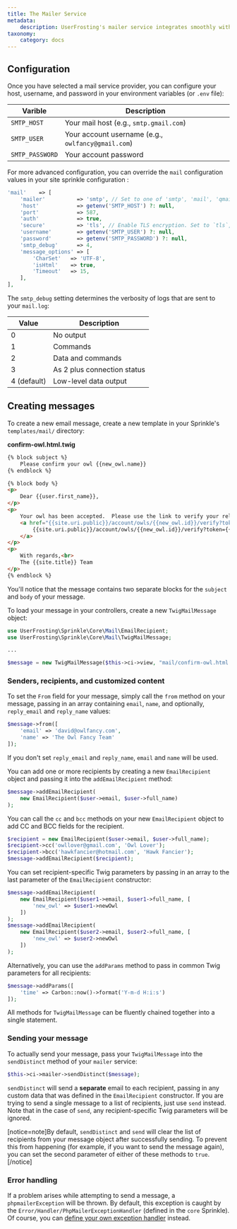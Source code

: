 ```yaml
---
title: The Mailer Service
metadata:
    description: UserFrosting's mailer service integrates smoothly with Twig to create dynamically generated messages.  Templated messages can be sent to large groups of recipients, customizing the content for each recipient.
taxonomy:
    category: docs
---
```


## Configuration

Once you have selected a mail service provider, you can configure your host, username, and password in your environment variables (or `.env` file):

| Varible         | Description                                        |
| --------------- | -------------------------------------------------- |
| `SMTP_HOST`     | Your mail host (e.g., `smtp.gmail.com`)            |
| `SMTP_USER`     | Your account username (e.g., `owlfancy@gmail.com`) |
| `SMTP_PASSWORD` | Your account password                              |

For more advanced configuration, you can override the `mail` configuration values in your site sprinkle configuration :

```php
'mail'    => [
    'mailer'          => 'smtp', // Set to one of 'smtp', 'mail', 'qmail', 'sendmail'
    'host'            => getenv('SMTP_HOST') ?: null,
    'port'            => 587,
    'auth'            => true,
    'secure'          => 'tls', // Enable TLS encryption. Set to `tls`, `ssl` or `false` (to disabled)
    'username'        => getenv('SMTP_USER') ?: null,
    'password'        => getenv('SMTP_PASSWORD') ?: null,
    'smtp_debug'      => 4,
    'message_options' => [
        'CharSet'   => 'UTF-8',
        'isHtml'    => true,
        'Timeout'   => 15,
    ],
],
```

The `smtp_debug` setting determines the verbosity of logs that are sent to your `mail.log`:

| Value       | Description                 |
| ----------- | --------------------------- |
| 0           | No output                   |
| 1           | Commands                    |
| 2           | Data and commands           |
| 3           | As 2 plus connection status |
| 4 (default) | Low-level data output       |

## Creating messages

To create a new email message, create a new template in your Sprinkle's `templates/mail/` directory:

**confirm-owl.html.twig**

```html
{% block subject %}
    Please confirm your owl {{new_owl.name}}
{% endblock %}

{% block body %}
<p>
    Dear {{user.first_name}},
</p>
<p>
    Your owl has been accepted.  Please use the link to verify your relationship with this owl:
    <a href="{{site.uri.public}}/account/owls/{{new_owl.id}}/verify?token={{new_owl.token}}">
        {{site.uri.public}}/account/owls/{{new_owl.id}}/verify?token={{new_owl.token}}
    </a>
</p>
<p>
    With regards,<br>
    The {{site.title}} Team
</p>
{% endblock %}
```

You'll notice that the message contains two separate blocks for the `subject` and `body` of your message.

To load your message in your controllers, create a new `TwigMailMessage` object:

```php
use UserFrosting\Sprinkle\Core\Mail\EmailRecipient;
use UserFrosting\Sprinkle\Core\Mail\TwigMailMessage;

...

$message = new TwigMailMessage($this->ci->view, "mail/confirm-owl.html.twig");
```

### Senders, recipients, and customized content

To set the `From` field for your message, simply call the `from` method on your message, passing in an array containing `email`, `name`, and optionally, `reply_email` and `reply_name` values:

```php
$message->from([
    'email' => 'david@owlfancy.com',
    'name' => 'The Owl Fancy Team'
]);
```

If you don't set `reply_email` and `reply_name`, `email` and `name` will be used.

You can add one or more recipients by creating a new `EmailRecipient` object and passing it into the `addEmailRecipient` method:

```php
$message->addEmailRecipient(
    new EmailRecipient($user->email, $user->full_name)
);
```

You can call the `cc` and `bcc` methods on your new `EmailRecipient` object to add CC and BCC fields for the recipient.

```php
$recipient = new EmailRecipient($user->email, $user->full_name);
$recipient->cc('owllover@gmail.com', 'Owl Lover');
$recipient->bcc('hawkfancier@hotmail.com', 'Hawk Fancier');
$message->addEmailRecipient($recipient);
```

You can set recipient-specific Twig parameters by passing in an array to the last parameter of the `EmailRecipient` constructor:

```php
$message->addEmailRecipient(
    new EmailRecipient($user1->email, $user1->full_name, [
        'new_owl' => $user1->newOwl
    ])
);
$message->addEmailRecipient(
    new EmailRecipient($user2->email, $user2->full_name, [
        'new_owl' => $user2->newOwl
    ])
);
```

Alternatively, you can use the `addParams` method to pass in common Twig parameters for all recipients:

```php
$message->addParams([
    'time' => Carbon::now()->format('Y-m-d H:i:s')
]);
```

All methods for `TwigMailMessage` can be fluently chained together into a single statement.

### Sending your message

To actually send your message, pass your `TwigMailMessage` into the `sendDistinct` method of your `mailer` service:

```php
$this->ci->mailer->sendDistinct($message);
```

`sendDistinct` will send a **separate** email to each recipient, passing in any custom data that was defined in the `EmailRecipient` constructor. If you are trying to send a single message to a list of recipients, just use `send` instead. Note that in the case of `send`, any recipient-specific Twig parameters will be ignored.

[notice=note]By default, `sendDistinct` and `send` will clear the list of recipients from your message object after successfully sending. To prevent this from happening (for example, if you want to send the message again), you can set the second parameter of either of these methods to `true`.[/notice]

### Error handling

If a problem arises while attempting to send a message, a `phpmailerException` will be thrown. By default, this exception is caught by the `Error/Handler/PhpMailerExceptionHandler` (defined in the `core` Sprinkle). Of course, you can [define your own exception handler](/advanced/error-handling) instead.
